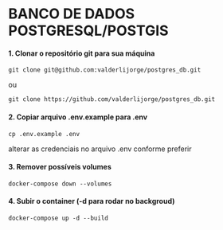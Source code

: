 # BANCO DE DADOS POSTGRESQL/POSTGIS

#### 1. Clonar o repositório git para sua máquina

```
git clone git@github.com:valderlijorge/postgres_db.git
```

ou

```
git clone https://github.com/valderlijorge/postgres_db.git
```

#### 2. Copiar arquivo .env.example para .env

```
cp .env.example .env
```

alterar as credenciais no arquivo .env conforme preferir

#### 3. Remover possíveis volumes

```
docker-compose down --volumes
```

#### 4. Subir o container (-d para rodar no backgroud)

```
docker-compose up -d --build
```
